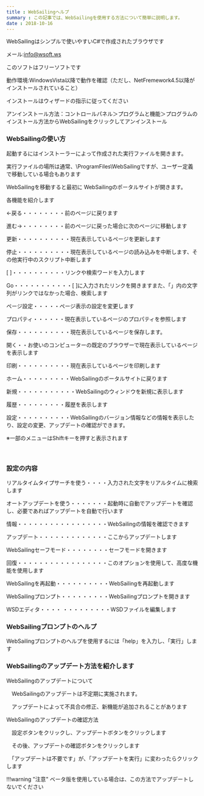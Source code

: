 ```yaml
---
title : WebSailingヘルプ
summary : この記事では、WebSailingを使用する方法について簡単に説明します。
date : 2018-10-16
---
```

WebSailingはシンプルで使いやすいC#で作成されたブラウザです

メール:info@wsoft.ws

このソフトはフリーソフトです

動作環境:WindowsVista以降で動作を確認（ただし、NetFremework4.5以降がインストールされていること）

インストールはウィザードの指示に従ってください

アンインストール方法：コントロールパネル＞プログラムと機能＞プログラムのインストール方法からWebSailingをクリックしてアンインストール


### WebSailingの使い方

起動するにはインストーラーによって作成された実行ファイルを開きます。

実行ファイルの場所は通常、\ProgramFiles\WebSailingですが、ユーザー定義で移動している場合もあります


WebSailingを移動すると最初に	WebSailingのポータルサイトが開きます。

各機能を紹介します

←戻る・・・・・・・・前のページに戻ります

進む→・・・・・・・・前のページに戻った場合に次のページに移動します

更新・・・・・・・・・・現在表示しているページを更新します

停止・・・・・・・・・・現在表示しているページの読み込みを中断します、その他実行中のスクリプト中断します

[    ]・・・・・・・・・・リンクや検索ワードを入力します

Go・・・・・・・・・・・[  ]に入力されたリンクを開きますまた、「」内の文字列がリンクではなかった場合、検索します

ページ設定・・・・・ページ表示の設定を変更します

プロパティ・・・・・・現在表示しているページのプロパティを参照します

保存・・・・・・・・・・現在表示しているページを保存します。

開く・・お使いのコンピューターの既定のブラウザーで現在表示しているページを表示します

印刷・・・・・・・・・・現在表示しているページを印刷します

ホーム・・・・・・・・・WebSailingのポータルサイトに戻ります

新規・・・・・・・・・・・WebSailingのウィンドウを新規に表示します

履歴・・・・・・・・・履歴を表示します

設定・・・・・・・・・・WebSailingのバージョン情報などの情報を表示したり、設定の変更、アップデートの確認ができます。

※一部のメニューはShiftキーを押すと表示されます

　　
### 設定の内容


リアルタイムタイプサーチを使う・・・・入力された文字をリアルタイムに検索します

オートアップデートを使う・・・・・・・起動時に自動でアップデートを確認し、必要であればアップデートを自動で行います

情報・・・・・・・・・・・・・・・・・WebSailingの情報を確認できます

アップデート・・・・・・・・・・・・・ここからアップデートします

WebSailingセーフモード・・・・・・・・セーフモードを開きます

回復・・・・・・・・・・・・・・・・・このオプションを使用して、高度な機能を使用します

WebSailingを再起動・・・・・・・・・・WebSailingを再起動します

WebSailingプロンプト・・・・・・・・・WebSailingプロンプトを開きます

WSDエディタ・・・・ ・・・・・・・・・WSDファイルを編集します


### WebSailingプロンプトのヘルプ

WebSailingプロンプトのヘルプを使用するには「help」を入力し、「実行」します


### WebSailingのアップデート方法を紹介します

WebSailingのアップデートについて

　WebSailingのアップデートは不定期に実施されます。

　アップデートによって不具合の修正、新機能が追加されることがあります

WebSailingのアップデートの確認方法

　設定ボタンをクリックし、アップデートボタンをクリックします

　その後、アップデートの確認ボタンをクリックします

　「アップデートは不要です」が、「アップデートを実行」に変わったらクリックします

!!!warning "注意"
    ベータ版を使用している場合は、この方法でアップデートしないでください